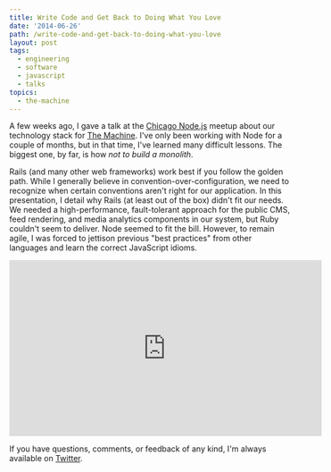 ```yaml
---
title: Write Code and Get Back to Doing What You Love
date: '2014-06-26'
path: /write-code-and-get-back-to-doing-what-you-love
layout: post
tags:
  - engineering
  - software
  - javascript
  - talks
topics:
  - the-machine
---
```

A few weeks ago, I gave a talk at the [Chicago Node.js](http://www.meetup.com/Chicago-Nodejs) meetup about our technology stack for [The Machine](http://nicholaswyoung.com/work/machinefm). I've only been working with Node for a couple of months, but in that time, I've learned many difficult lessons. The biggest one, by far, is how *not to build a monolith*.

Rails (and many other web frameworks) work best if you follow the golden path. While I generally believe in convention-over-configuration, we need to recognize when certain conventions aren't right for our application. In this presentation, I detail why Rails (at least out of the box) didn't fit our needs. We needed a high-performance, fault-tolerant approach for the public CMS, feed rendering, and media analytics components in our system, but Ruby couldn't seem to deliver. Node seemed to fit the bill. However, to remain agile, I was forced to jettison previous "best practices" from other languages and learn the correct JavaScript idioms.
<script async src="//pagead2.googlesyndication.com/pagead/js/adsbygoogle.js"></script>
<ins class="adsbygoogle"
     style="display:block; text-align:center;"
     data-ad-layout="in-article"
     data-ad-format="fluid"
     data-ad-client="ca-pub-2222008371700158"
     data-ad-slot="6074071537"></ins>
<script>
     (adsbygoogle = window.adsbygoogle || []).push({});
</script>
<iframe width="560" height="315" src="https://www.youtube.com/embed/xgsZCC10z2s" frameborder="0" allowfullscreen></iframe>

If you have questions, comments, or feedback of any kind, I'm always available on [Twitter](http://twitter.com/nicholaswyoung).
